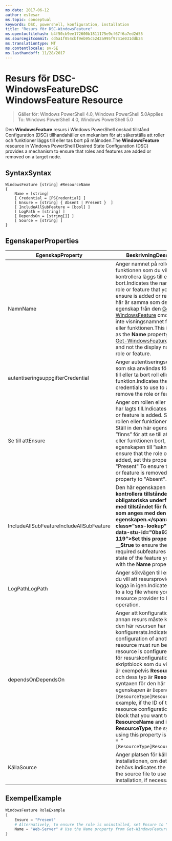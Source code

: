 ```yaml
---
ms.date: 2017-06-12
author: eslesar
ms.topic: conceptual
keywords: DSC, powershell, konfiguration, installation
title: "Resurs för DSC-WindowsFeature"
ms.openlocfilehash: b4f50cb9ee172600b1811175e9cf67f6a7ed2d55
ms.sourcegitcommit: cd5a1f054cbf9eb95c5242a995f9741e031ddb24
ms.translationtype: MT
ms.contentlocale: sv-SE
ms.lasthandoff: 11/28/2017
---
```

# <a name="dsc-windowsfeature-resource"></a><span data-ttu-id="0ba93-103">Resurs för DSC-WindowsFeature</span><span class="sxs-lookup"><span data-stu-id="0ba93-103">DSC WindowsFeature Resource</span></span>

> <span data-ttu-id="0ba93-104">Gäller för: Windows PowerShell 4.0, Windows PowerShell 5.0</span><span class="sxs-lookup"><span data-stu-id="0ba93-104">Applies To: Windows PowerShell 4.0, Windows PowerShell 5.0</span></span>

<span data-ttu-id="0ba93-105">Den **WindowsFeature** resurs i Windows PowerShell önskad tillstånd Configuration (DSC) tillhandahåller en mekanism för att säkerställa att roller och funktioner läggs till eller tas bort på målnoden.</span><span class="sxs-lookup"><span data-stu-id="0ba93-105">The **WindowsFeature** resource in Windows PowerShell Desired State Configuration (DSC) provides a mechanism to ensure that roles and features are added or removed on a target node.</span></span>

## <a name="syntax"></a><span data-ttu-id="0ba93-106">Syntax</span><span class="sxs-lookup"><span data-stu-id="0ba93-106">Syntax</span></span>

```
WindowsFeature [string] #ResourceName
{
    Name = [string]
    [ Credential = [PSCredential] ]
    [ Ensure = [string] { Absent | Present }  ]
    [ IncludeAllSubFeature = [bool] ]
    [ LogPath = [string] ]
    [ DependsOn = [string[]] ]
    [ Source = [string] ]
}
```

## <a name="properties"></a><span data-ttu-id="0ba93-107">Egenskaper</span><span class="sxs-lookup"><span data-stu-id="0ba93-107">Properties</span></span>

|  <span data-ttu-id="0ba93-108">Egenskap</span><span class="sxs-lookup"><span data-stu-id="0ba93-108">Property</span></span>  |  <span data-ttu-id="0ba93-109">Beskrivning</span><span class="sxs-lookup"><span data-stu-id="0ba93-109">Description</span></span>   | 
|---|---| 
| <span data-ttu-id="0ba93-110">Namn</span><span class="sxs-lookup"><span data-stu-id="0ba93-110">Name</span></span>| <span data-ttu-id="0ba93-111">Anger namnet på rollen eller funktionen som du vill kontrollera läggs till eller tas bort.</span><span class="sxs-lookup"><span data-stu-id="0ba93-111">Indicates the name of the role or feature that you want to ensure is added or removed.</span></span> <span data-ttu-id="0ba93-112">Det här är samma som den __namn__ egenskap från den [Get-WindowsFeature](/powershell/module/servermanager/Get-WindowsFeature) cmdlet, och inte visningsnamnet för rollen eller funktionen.</span><span class="sxs-lookup"><span data-stu-id="0ba93-112">This is the same as the __Name__ property from the [Get-WindowsFeature](/powershell/module/servermanager/Get-WindowsFeature) cmdlet, and not the display name of the role or feature.</span></span>| 
| <span data-ttu-id="0ba93-113">autentiseringsuppgifter</span><span class="sxs-lookup"><span data-stu-id="0ba93-113">Credential</span></span>| <span data-ttu-id="0ba93-114">Anger autentiseringsuppgifter som ska användas för att lägga till eller ta bort roll eller funktion.</span><span class="sxs-lookup"><span data-stu-id="0ba93-114">Indicates the credentials to use to add or remove the role or feature.</span></span>| 
| <span data-ttu-id="0ba93-115">Se till att</span><span class="sxs-lookup"><span data-stu-id="0ba93-115">Ensure</span></span>| <span data-ttu-id="0ba93-116">Anger om rollen eller funktionen har lagts till.</span><span class="sxs-lookup"><span data-stu-id="0ba93-116">Indicates if the role or feature is added.</span></span> <span data-ttu-id="0ba93-117">Se till att rollen eller funktionen lagts till, Ställ in den här egenskapen till ”finns” för att se till att rollen eller funktionen bort, egenskapen till ”saknas”.</span><span class="sxs-lookup"><span data-stu-id="0ba93-117">To ensure that the role or feature is added, set this property to "Present" To ensure that the role or feature is removed, set the property to "Absent".</span></span>| 
| <span data-ttu-id="0ba93-118">IncludeAllSubFeature</span><span class="sxs-lookup"><span data-stu-id="0ba93-118">IncludeAllSubFeature</span></span>| <span data-ttu-id="0ba93-119">Den här egenskapen __$true__ att kontrollera tillståndet för alla obligatoriska underfunktioner med tillståndet för funktionen som anges med den __namn__ egenskapen.</span><span class="sxs-lookup"><span data-stu-id="0ba93-119">Set this property to __$true__ to ensure the state of all required subfeatures with the state of the feature you specify with the __Name__ property.</span></span>| 
| <span data-ttu-id="0ba93-120">LogPath</span><span class="sxs-lookup"><span data-stu-id="0ba93-120">LogPath</span></span>| <span data-ttu-id="0ba93-121">Anger sökvägen till en loggfil där du vill att resursprovidern att logga in igen.</span><span class="sxs-lookup"><span data-stu-id="0ba93-121">Indicates the path to a log file where you want the resource provider to log the operation.</span></span>| 
| <span data-ttu-id="0ba93-122">dependsOn</span><span class="sxs-lookup"><span data-stu-id="0ba93-122">DependsOn</span></span>| <span data-ttu-id="0ba93-123">Anger att konfigurationen av en annan resurs måste köras innan den här resursen har konfigurerats.</span><span class="sxs-lookup"><span data-stu-id="0ba93-123">Indicates that the configuration of another resource must run before this resource is configured.</span></span> <span data-ttu-id="0ba93-124">Om ID för resurskonfigurationen skriptblock som du vill köra först är exempelvis __ResourceName__ och dess typ är __ResourceType__, syntaxen för den här egenskapen är `DependsOn = "[ResourceType]ResourceName"`.</span><span class="sxs-lookup"><span data-stu-id="0ba93-124">For example, if the ID of the resource configuration script block that you want to run first is __ResourceName__ and its type is __ResourceType__, the syntax for using this property is `DependsOn = "[ResourceType]ResourceName"`.</span></span>| 
| <span data-ttu-id="0ba93-125">Källa</span><span class="sxs-lookup"><span data-stu-id="0ba93-125">Source</span></span>| <span data-ttu-id="0ba93-126">Anger platsen för källfilen för installationen, om det behövs.</span><span class="sxs-lookup"><span data-stu-id="0ba93-126">Indicates the location of the source file to use for installation, if necessary.</span></span>| 

## <a name="example"></a><span data-ttu-id="0ba93-127">Exempel</span><span class="sxs-lookup"><span data-stu-id="0ba93-127">Example</span></span>
```powershell
WindowsFeature RoleExample
{
    Ensure = "Present" 
    # Alternatively, to ensure the role is uninstalled, set Ensure to "Absent"
    Name = "Web-Server" # Use the Name property from Get-WindowsFeature  
}
```

